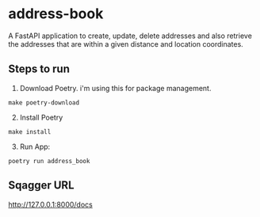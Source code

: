 # address-book

A FastAPI application to create, update, delete addresses and also retrieve the addresses that are within a given distance and location coordinates.


## Steps to run

1. Download Poetry. i'm using this for package management.

` make poetry-download `

2. Install Poetry

`make install`

3. Run App:

`poetry run address_book`


## Sqagger URL

http://127.0.0.1:8000/docs